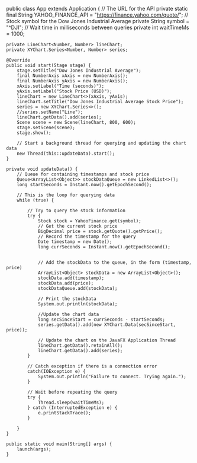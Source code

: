 public class App extends Application {
    // The URL for the API
    private static final String YAHOO_FINANCE_API = "https://finance.yahoo.com/quote/";
    // Stock symbol for the Dow Jones Industrial Average
    private String symbol = "^DJI";
    // Wait time in milliseconds between queries
    private int waitTimeMs = 1000;

    private LineChart<Number, Number> lineChart;
    private XYChart.Series<Number, Number> series;

    @Override
    public void start(Stage stage) {
        stage.setTitle("Dow Jones Industrial Average");
        final NumberAxis xAxis = new NumberAxis();
        final NumberAxis yAxis = new NumberAxis();
        xAxis.setLabel("Time (seconds)");
        yAxis.setLabel("Stock Price (USD)");
        lineChart = new LineChart<>(xAxis, yAxis);
        lineChart.setTitle("Dow Jones Industrial Average Stock Price");
        series = new XYChart.Series<>();
        //series.setName("Line");
        lineChart.getData().add(series);
        Scene scene = new Scene(lineChart, 800, 600);
        stage.setScene(scene);
        stage.show();

        // Start a background thread for querying and updating the chart data
        new Thread(this::updateData).start();
    }
 
    private void updateData() {
        // Queue for containing timestamps and stock price
        Queue<ArrayList<Object>> stockDataQueue = new LinkedList<>();
        long startSeconds = Instant.now().getEpochSecond();

        // This is the loop for querying data
        while (true) {

            // Try to query the stock information
            try {
                Stock stock = YahooFinance.get(symbol);
                // Get the current stock price
                BigDecimal price = stock.getQuote().getPrice();
                // Record the timestamp for the query
                Date timestamp = new Date();
                long currSeconds = Instant.now().getEpochSecond();


                // Add the stockData to the queue, in the form (timestamp, price)
                ArrayList<Object> stockData = new ArrayList<Object>();
                stockData.add(timestamp);
                stockData.add(price);
                stockDataQueue.add(stockData);

                // Print the stockData
                System.out.println(stockData);

                //Update the chart data
                long secSinceStart = currSeconds - startSeconds;
                series.getData().add(new XYChart.Data(secSinceStart, price));
                
                // Update the chart on the JavaFX Application Thread
                lineChart.getData().retainAll();
                lineChart.getData().add(series);
            }

            // Catch exception if there is a connection error
            catch(IOException e) {
                System.out.println("Failure to connect. Trying again.");
            }

            // Wait before repeating the query
            try {
                Thread.sleep(waitTimeMs);
            } catch (InterruptedException e) {
                e.printStackTrace();
            }

        }
    }

    public static void main(String[] args) {
        launch(args);
    }
